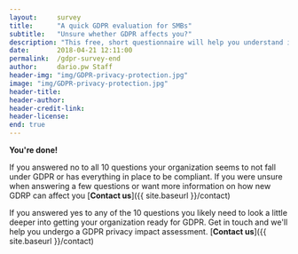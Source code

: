 ```yaml
---
layout:     survey
title:      "A quick GDPR evaluation for SMBs"
subtitle:   "Unsure whether GDPR affects you?"
description: "This free, short questionnaire will help you understand if you need to take action regarding GDPR. Take two minutes to see where you fall and get important information on how to take the next steps."
date:       2018-04-21 12:11:00
permalink:  /gdpr-survey-end
author:     dario.pw Staff
header-img: "img/GDPR-privacy-protection.jpg"
image: "img/GDPR-privacy-protection.jpg"
header-title:
header-author:
header-credit-link:
header-license:
end: true
---
```


**You're done!**

If you answered no to all 10 questions your organization seems to not fall under GDPR or has everything in place to be compliant. If you were unsure when answering a few questions or want more information on how new GDRP can affect you [**Contact us**]({{ site.baseurl }}/contact)

If you answered yes to any of the 10 questions you likely need to look a little deeper into getting your organization ready for GDPR. Get in touch and we'll help you undergo a GDPR privacy impact assessment.  [**Contact us**]({{ site.baseurl }}/contact)
